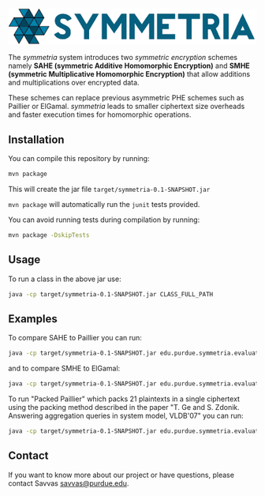 
<img src="resources/logo/logo-name.png" alt="Symmetria" width="600">

The _symmetria_ system introduces two _symmetric encryption_ schemes namely
**SAHE (symmetric Additive Homomorphic Encryption)** and
**SMHE (symmetric Multiplicative Homomorphic Encryption)**
that allow additions and multiplications over encrypted data.

These schemes can replace previous asymmetric PHE schemes such as Paillier or ElGamal. _symmetria_ leads
to smaller ciphertext size overheads and faster execution times for homomorphic operations.

## Installation

You can compile this repository by running:

```bash
mvn package
```

This will create the jar file `target/symmetria-0.1-SNAPSHOT.jar`

`mvn package` will automatically run the `junit` tests provided.

You can avoid running tests during compilation by running:

```bash
mvn package -DskipTests
```

## Usage
To run a class in the above jar use:

```bash
java -cp target/symmetria-0.1-SNAPSHOT.jar CLASS_FULL_PATH
```

## Examples
To compare SAHE to Paillier you can run:

```bash
java -cp target/symmetria-0.1-SNAPSHOT.jar edu.purdue.symmetria.evaluate.AHEScheme
```

and to compare SMHE to ElGamal:

```bash
java -cp target/symmetria-0.1-SNAPSHOT.jar edu.purdue.symmetria.evaluate.MHEScheme
```

To run "Packed Paillier" which packs 21 plaintexts in a single ciphertext using the packing method described in the paper "T. Ge and S. Zdonik. Answering aggregation queries in system model, VLDB'07" you can run:

```bash
java -cp target/symmetria-0.1-SNAPSHOT.jar edu.purdue.symmetria.evaluate.PackedScheme
```

## Contact
If you want to know more about our project or have questions, please contact
Savvas <savvas@purdue.edu>.
